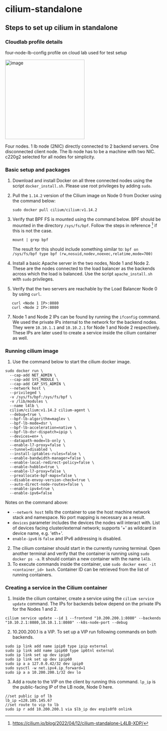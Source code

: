 # cilium-standalone
## Steps to set up cilium in standalone
### Cloudlab profile details
four-node-lb-config profile on cloud lab used for test setup 

<img width="255" alt="image" src="https://github.com/SaumyaSachdev/cilium-standalone/assets/24439791/c8f7f4f9-b7a9-4611-aa57-79e5c73da7aa">

Four nodes. 1 lb node (2NIC) directly connected to 2 backend servers. One disconnected client node. The lb node has to be a machine with two NIC. c220g2 selected for all nodes for simplicity.


### Basic setup and packages
1. Download and install Docker on all three connected nodes using the script `docker_install.sh`. Please use root privileges by adding `sudo`.
2. Pull the `1.14.2` version of the Cilium image on Node 0 from Docker using the command below:
   ```
   sudo docker pull cilium/cilium:v1.14.2
   ```
3. Verify that BPF FS is mounted using the command below. BPF should be mounted in the directory `/sys/fs/bpf`. Follow the steps in reference [^1] if this is not the case.
   ```
   mount | grep bpf
   ```
   The result for this should include something similar to: 
   `bpf on /sys/fs/bpf type bpf (rw,nosuid,nodev,noexec,relatime,mode=700)`
   
4. Install a basic Apache server in the two nodes, Node 1 and Node 2. These are the nodes connected to the load balancer as the backends across which the load is balanced. Use the script `apache_install.sh` with `sudo` privileges. 
5. Verify that the two servers are reachable by the Load Balancer Node 0 by using `curl`.
```
   curl <Node 1 IP>:8080
   curl <Node 2 IP>:8080
```
7. Node 1 and Node 2 IPs can be found by running the `ifconfig` command. We used the private IPs internal to the network for the backend nodes. They were `10.10.1.1` and `10.10.2.1` for Node 1 and Node 2 respectively. These IPs are later used to create a service inside the cilium container as well.


### Running cilium image 
1. Use the command below to start the cilium docker image.
  ```
  sudo docker run \
    --cap-add NET_ADMIN \
    --cap-add SYS_MODULE \
    --cap-add CAP_SYS_ADMIN \
    --network host \
    --privileged \
    -v /sys/fs/bpf:/sys/fs/bpf \
    -v /lib/modules \
    --name l4lb \
    cilium/cilium:v1.14.2 cilium-agent \
    --debug=true \
    --bpf-lb-algorithm=maglev \
    --bpf-lb-mode=dsr \
    --bpf-lb-acceleration=native \
    --bpf-lb-dsr-dispatch=ipip \
    --devices=en+ \
    --datapath-mode=lb-only \
    --enable-l7-proxy=false \
    --tunnel=disabled \
    --install-iptables-rules=false \
    --enable-bandwidth-manager=false \
    --enable-local-redirect-policy=false \
    --enable-hubble=true \
    --enable-l7-proxy=false \
    --preallocate-bpf-maps=false \
    --disable-envoy-version-check=true \
    --auto-direct-node-routes=false \
    --enable-ipv4=true \
    --enable-ipv6=false
```
Notes on the command above:
   * `--network host` tells the container to use the host machine network stack and namespace. No port mapping is necessary as a result.
   * `devices` parameter includes the devices the nodes will interact with. List of devices facing cluster/external network; supports '+' as wildcard in device name, e.g. 'eth+'.
   * `enable-ipv6` is `false` and IPv6 addressing is disabled.
2. The cilium container should start in the currently running terminal. Open another terminal and verify that the container is running using `sudo docker ps -a`. It should contain a new container with the name `l4lb`.
3. To execute commands inside the container, use `sudo docker exec -it <container_id> bash`. Container ID can be retrieved from the list of running containers.


### Creating a service in the Cilium container
1. Inside the cilium container, create a service using the `cilium service update` command. The IPs for backends below depend on the private IPs for the Nodes 1 and 2.
  ```
  cilium service update --id 1 --frontend "10.200.200.1:8080" --backends "10.10.2.1:8080,10.10.1.1:8080" --k8s-node-port --debug
  ```
2. 10.200.200.1 is a VIP. To set up a VIP run following commands on both backends.
  ```
  sudo ip link add name ipip0 type ipip external
  sudo ip link add name ipip60 type ip6tnl external
  sudo ip link set up dev ipip0
  sudo ip link set up dev ipip60
  sudo ip a a 127.0.0.42/32 dev ipip0
  sudo sysctl -w net.ipv4.ip_forward=1
  sudo ip a a 10.200.200.1/32 dev lo
  ```
3. Add a route to the VIP on the client by running this command. `lp_ip` is the public-facing IP of the LB node, Node 0 here.
  ```
  //set public ip of lb
  lb_ip =128.105.145.67 
  //set route to vip to lb 
  sudo ip r add 10.200.200.1 via $lb_ip dev enp1s0f0 onlink
  ```

[^1]: https://cilium.io/blog/2022/04/12/cilium-standalone-L4LB-XDP/
















